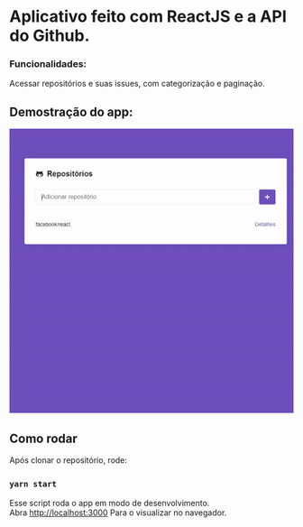 # Aplicativo feito com ReactJS e a API do Github. <br />
### Funcionalidades:

Acessar repositórios e suas issues, com categorização e paginação.

## Demostração do app:
![](demo.gif)

## Como rodar

Após clonar o repositório, rode:

### `yarn start`

Esse script roda o app em modo de desenvolvimento.<br />
Abra [http://localhost:3000](http://localhost:3000) Para o visualizar no navegador.
